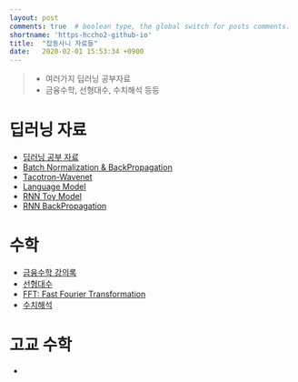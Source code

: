 ```yaml
---
layout: post
comments: true  # boolean type, the global switch for posts comments.
shortname: 'https-hccho2-github-io' 
title:  "잡동사니 자료들"
date:   2020-02-01 15:53:34 +0900
---
```


> * 여러가지 딥러닝 공부자료
> * 금융수학, 선형대수, 수치해석 등등

# 딥러닝 자료
* [딥러닝 공부 자료](https://drive.google.com/open?id=16olGwVvk_smtgopmuUtouOf1ad1RGpIf)
* [Batch Normalization & BackPropagation](https://drive.google.com/open?id=17kt3e-j6nnnl9geWhv7TPjOatCbX-dcF)
* [Tacotron-Wavenet](https://drive.google.com/open?id=1tjiXEtOCk0A0fY4GwSTVVEgNivVcWz-B)
* [Language Model](https://drive.google.com/open?id=1jhQejNuZLCRvWQrWhwxaR1qO1CTp-gcn)
* [RNN Toy Model](https://drive.google.com/open?id=1FlGwtl3Uy7xhRwCdlfeBcfCO0pOSUzaX)
* [RNN BackPropagation](https://drive.google.com/open?id=1RV0vuAKibJaq3HFDwsx8L-llzdCmPSFW)


# 수학
* [금융수학 강의록](https://drive.google.com/open?id=1P0dtzs6jKQkV7UTASuSg1QKIzlzwh6mh)
* [선형대수](https://drive.google.com/open?id=1j04vzuXRmi-W1n0ZDXcfFBC6Ei8OUd-8)
* [FFT: Fast Fourier Transformation](https://drive.google.com/open?id=1p7_LoLkxFmzcpP70ETuQs6KORBVHI2KJ)
* [수치해석](https://drive.google.com/open?id=1cxlwgeMS31zCTlH1nuAHF9YxPSo_P5vF)




# 고교 수학
* 